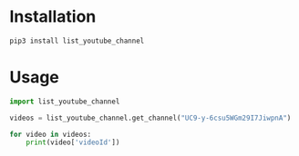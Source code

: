 # Installation

```bash
pip3 install list_youtube_channel
```

# Usage

```python
import list_youtube_channel

videos = list_youtube_channel.get_channel("UC9-y-6csu5WGm29I7JiwpnA")

for video in videos:
    print(video['videoId'])
```
